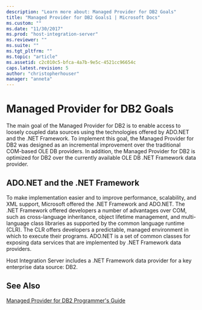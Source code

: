 ```yaml
---
description: "Learn more about: Managed Provider for DB2 Goals"
title: "Managed Provider for DB2 Goals1 | Microsoft Docs"
ms.custom: ""
ms.date: "11/30/2017"
ms.prod: "host-integration-server"
ms.reviewer: ""
ms.suite: ""
ms.tgt_pltfrm: ""
ms.topic: "article"
ms.assetid: c2c010c5-bfca-4a7b-9e5c-4521cc96654c
caps.latest.revision: 5
author: "christopherhouser"
manager: "anneta"
---
```

# Managed Provider for DB2 Goals
The main goal of the Managed Provider for DB2 is to enable access to loosely coupled data sources using the technologies offered by ADO.NET and the .NET Framework. To implement this goal, the Managed Provider for DB2 was designed as an incremental improvement over the traditional COM-based OLE DB providers. In addition, the Managed Provider for DB2 is optimized for DB2 over the currently available OLE DB .NET Framework data provider.  
  
## ADO.NET and the .NET Framework  
 To make implementation easier and to improve performance, scalability, and XML support, Microsoft offered the .NET Framework and ADO.NET. The .NET Framework offered developers a number of advantages over COM, such as cross-language inheritance, object lifetime management, and multi-language class libraries as supported by the common language runtime (CLR). The CLR offers developers a predictable, managed environment in which to execute their programs. ADO.NET is a set of common classes for exposing data services that are implemented by .NET Framework data providers.  
  
 Host Integration Server includes a .NET Framework data provider for a key enterprise data source: DB2.  
  
## See Also  
 [Managed Provider for DB2 Programmer's Guide](../core/managed-provider-for-db2-programmer-s-guide2.md)

